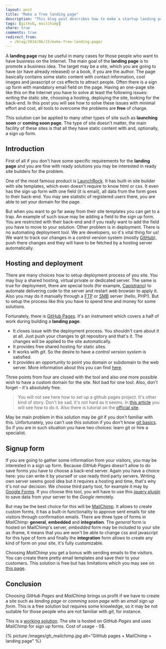 ```yaml
---
layout: post
title: "Make a free landing page"
description: "This blog post describes how to make a startup landing page with minimum effort. All described tools to make the landing page are free. And as a special bonus you will see how to add a sign up form to the landing page to collect visitors' emails."
tags: [github, mailchimp]
share: true
comments: true
redirect_from:
  - /blog/2014/06/15/make-free-landing-page/
---
```



A **landing page** may be useful in many cases for those people who want to have business on the Internet. The main goal of the **landing page** is to promote a business idea. The target may be a site, which you are going to have (or have already released) or a book, if you are the author. The page basically contains some static content with contact information, cool images and javascript or css effects to attract people. Often there is a sign up form with mandatory email field on the page. Having an one-page site like this on the Internet you have to solve at least the following issues: writing the static site, choosing a hosting, deploying the site, looking for the back-end. In this post you will see how to solve these issues with minimal effort and cost, all tools to overcome the problems are **free** of charge.

This solution can be applied to many other types of site such as **launching soon** or **coming soon page**. The type of site doesn't matter, the main facility of these sites is that all they have static content with and, optionally, a sign up form.

## Introduction

First of all if you don't have some specific requirements for the **landing page** and you are fine with ready solutions you may be interested in ready site builders for the problem.

One of the most famous product is [LaunchRock](http://launchrock.co). It has built-in site builder with site templates, which even doesn't require to know html or css. It even has the sign up form with one field (it is email), all data from the form goes to their back-end. You may see statistic of registered users there, you are able to set your domain for the page.

But when you want to go far away from their site templates you can get to a trap. An example of such issue may be adding a field to the sign up form. You are restricted with their back-end and if you really want to add the field you have to move to your solution. Other problem is in deployment. There is no automating deployment tool. We are developers, so it's vital thing for us! We want to track our changes in a control version system (mostly [GitHub](https://github.com/)), push there changes and they will have to be fetched by a hosting server automatically.

## Hosting and deployment

There are many choices how to setup deployment process of you site. You may buy a shared hosting, virtual private or dedicated server. The same is true for deployment, there are special tools (for example, [Capistrano](https://github.com/capistrano/capistrano)) to automate delivering code to the server and restart web browser to apply it. Also you may do it manually through a [FTP](http://ru.wikipedia.org/wiki/FTP) or [SMB](http://en.wikipedia.org/wiki/Server_Message_Block) server (hello, PHP!). But to setup the process like this you have to spend time and money for some solutions.

Fortunately, there is [GitHub Pages](https://pages.github.com). It's an instrument which covers a half of work during building a **landing page**.

* It closes issue with the deployment process. You shouldn't care about it at all. Just push your changes to git repository and that's it. The changes will be applied to the site automatically.
* It provides free shared hosting for static sites.
* It works with *git*. So the desire to have a *control version system* is satisfied.
* It provides an opportunity to point you domain or subdomain to the web server. More information about this you can find [here](https://help.github.com/articles/setting-up-a-custom-domain-with-github-pages).

Three points from four are closed with the tool and also one more possible wish to have a custom domain for the site. Not bad for one tool. Also, don't forget - it's absolutely free.

> You will not see here how to set up a github pages project. It's other kind of story. Don't be sad, it's not hard as it seems. In [this article](/blog/jekyll-feature-blog-engine/) you will see how to do it. Also there is tutorial on the [official site](https://pages.github.com/).

May be main problem in this solution may be *git* if you don't familiar with this. Unfortunately, you can't use this solution if you don't know [git basics](http://git-scm.com/book). So if you are in such situation you have two choices: learn git or hire a specialist.

## Signup form

If you are going to gather some information from your visitors, you may be interested in a sign up form. Because *GitHub Pages* doesn't allow to do save forms you have to choose a back-end server. Again you have a choice here: you can write it by yourself or use ready third party servers. Writing own server seems good idea but it requires a hosting and time, that's why it's not our decision. We choose third party tool, for example it may by [Google Forms](http://www.google.com/google-d-s/createforms.html). If you choose this tool, you will have to use this [jquery plugin](https://github.com/kctess5/jqGoogleForms) to save data from your server to the *Google* remotely.

But may be the best choice for this will be [MailChimp](http://mailchimp.com). It allows to create custom forms, it has a built-in functionality to approve sent emails for site visitors through confirmation emails. There are three type of forms in *MailChimp*: **general**, **embedded** and **integration**. The *general* form is hosted on MailChimp's server, *embedded* form may be included to your site as iframe, it means that you are won't be able to change css and javascript for this type of form and finally the **integration** form allows to create any kind of form on your site, it's fully customizable.

Choosing *MailChimp* you get a bonus with sending emails to the visitors. You can create there pretty email templates and save their to your customers. This solution is free but has limitations which you may see on [this page](http://mailchimp.com/pricing).


## Conclusion

Choosing *GitHub Pages* and *MailChimp* brings us profit if we have to create a site such as *landing page* or *comming soon page* with an *email sign up form*. This is a free solution but requires some knowledge, so it may be not suitable for those people who are not familiar with *git*, for instance.

This is a [working solution](http://introduction.mezuka.com/). The site is hosted on *GitHub Pages* and uses *MailChimp* for sign up forms. Cost of usage - 0$.

{% picture /images/gh_mailchimp.jpg alt="GitHub pages + MailChimp = landing page" %}
